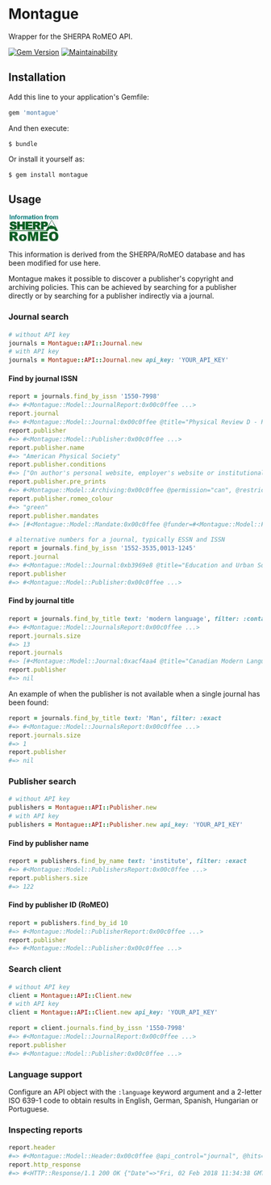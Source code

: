 # Montague

Wrapper for the SHERPA RoMEO API.

[![Gem Version](https://badge.fury.io/rb/montague.svg)](https://badge.fury.io/rb/montague)
[![Maintainability](https://api.codeclimate.com/v1/badges/73f9d8be3f61882a8ec6/maintainability)](https://codeclimate.com/github/lulibrary/montague/maintainability)

## Installation

Add this line to your application's Gemfile:

```ruby
gem 'montague'
```

And then execute:

    $ bundle

Or install it yourself as:

    $ gem install montague

## Usage

<a href="http://www.sherpa.ac.uk/romeo.php"><img src="romeosmall.jpg" width="100" height="54" alt="SHERPA/RoMEO Database" border="0"></a>

This information is derived from the SHERPA/RoMEO database and has been modified for use here.

Montague makes it possible to discover a publisher's copyright and archiving policies. This can be achieved by searching for a publisher directly or by searching for a publisher indirectly via a journal.

### Journal search
```ruby
# without API key
journals = Montague::API::Journal.new
# with API key
journals = Montague::API::Journal.new api_key: 'YOUR_API_KEY'
```

#### Find by journal ISSN

```ruby
report = journals.find_by_issn '1550-7998'
#=> #<Montague::Model::JournalReport:0x00c0ffee ...>
report.journal
#=> #<Montague::Model::Journal:0x00c0ffee @title="Physical Review D - Particles, Fields, Gravitation and Cosmology", @issn="1550-7998">
report.publisher
#=> #<Montague::Model::Publisher:0x00c0ffee ...>
report.publisher.name
#=> "American Physical Society"
report.publisher.conditions
#=> ["On author's personal website, employer's website or institutional repository", ...]
report.publisher.pre_prints
#=> #<Montague::Model::Archiving:0x00c0ffee @permission="can", @restrictions=[]>
report.publisher.romeo_colour
#=> "green"
report.publisher.mandates
#=> [#<Montague::Model::Mandate:0x00c0ffee @funder=#<Montague::Model::Funder:0x00c0ffee @name="Australian Research Council", @acronym="ARC">, @publisher_complies="yes", @compliance_type="Compliant", @selected_titles="no">, ...]
```

```ruby
# alternative numbers for a journal, typically ESSN and ISSN
report = journals.find_by_issn '1552-3535,0013-1245'
report.journal
#=> #<Montague::Model::Journal:0xb3969e8 @title="Education and Urban Society", @issn="0013-1245">
report.publisher
#=> #<Montague::Model::Publisher:0x00c0ffee ...>
```

#### Find by journal title
```ruby
report = journals.find_by_title text: 'modern language', filter: :contains
#=> #<Montague::Model::JournalsReport:0x00c0ffee ...>
report.journals.size
#=> 13
report.journals
#=> [#<Montague::Model::Journal:0xacf4aa4 @title="Canadian Modern Language Review / Revue canadian des langues vivantes", @issn="0008-4506">, ...]
report.publisher
#=> nil
```

An example of when the publisher is not available when a single journal has been found:

```ruby
report = journals.find_by_title text: 'Man', filter: :exact
#=> #<Montague::Model::JournalsReport:0x00c0ffee ...>
report.journals.size
#=> 1
report.publisher
#=> nil
```

### Publisher search
```ruby
# without API key
publishers = Montague::API::Publisher.new
# with API key
publishers = Montague::API::Publisher.new api_key: 'YOUR_API_KEY'
```

#### Find by publisher name
```ruby
report = publishers.find_by_name text: 'institute', filter: :exact
#=> #<Montague::Model::PublishersReport:0x00c0ffee ...>
report.publishers.size
#=> 122
```

#### Find by publisher ID (RoMEO)
```ruby
report = publishers.find_by_id 10
#=> #<Montague::Model::PublisherReport:0x00c0ffee ...>
report.publisher
#=> #<Montague::Model::Publisher:0x00c0ffee ...>
```

### Search client
```ruby
# without API key
client = Montague::API::Client.new
# with API key
client = Montague::API::Client.new api_key: 'YOUR_API_KEY'
```

```ruby
report = client.journals.find_by_issn '1550-7998'
#=> #<Montague::Model::JournalReport:0x00c0ffee ...>
report.publisher
#=> #<Montague::Model::Publisher:0x00c0ffee ...>
```

### Language support
Configure an API object with the ```:language``` keyword argument and a 2-letter ISO 639-1 code to obtain results in English, German, Spanish, Hungarian or Portuguese.

### Inspecting reports
```ruby
report.header
#=> #<Montague::Model::Header:0x00c0ffee @api_control="journal", @hits=1, @message=nil, @outcome="singleJournal">
report.http_response
#=> #<HTTP::Response/1.1 200 OK {"Date"=>"Fri, 02 Feb 2018 11:34:38 GMT", "Server"=>"Apache/2.4.7 (Ubuntu)", "X-Powered-By"=>"PHP/5.5.9-1ubuntu4.22", "Access-Control-Allow-Origin"=>"*", "Vary"=>"Accept-Encoding", "Content-Length"=>"5056", "Connection"=>"close", "Content-Type"=>"text/xml"}>
```

